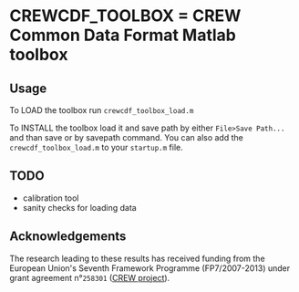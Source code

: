 # CREWCDF_TOOLBOX = CREW Common Data Format Matlab toolbox

## Usage

To LOAD the toolbox run `crewcdf_toolbox_load.m`

To INSTALL the toolbox load it and save path by either `File>Save Path...` and than save or by savepath command.
You can also add the `crewcdf_toolbox_load.m` to your `startup.m` file.


## TODO

- calibration tool
- sanity checks for loading data


## Acknowledgements

The research leading to these results has received funding from the
European Union's Seventh Framework Programme (FP7/2007-2013) under grant agreement n°`258301` ([CREW project](http://www.crew-project.eu/)).
